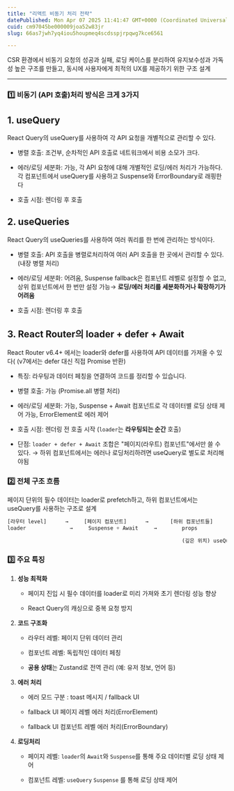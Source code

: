 ```yaml
---
title: "리액트 비동기 처리 전략"
datePublished: Mon Apr 07 2025 11:41:47 GMT+0000 (Coordinated Universal Time)
cuid: cm97045be000009joa52w83jr
slug: 66as7jwh7yq4iou5houpmeq4scdsspjrpqwg7kce6561

---
```


CSR 환경에서 비동기 요청의 성공과 실패, 로딩 케이스를 분리하여 유지보수성과 가독성 높은 구조를 만들고, 동시에 사용자에게 최적의 UX를 제공하기 위한 구조 설계

---

### **1️⃣** 비동기 (API 호출)처리 방식은 크게 3가지

## 1\. useQuery

React Query의 useQuery를 사용하여 각 API 요청을 개별적으로 관리할 수 있다.

* 병렬 호출: 조건부, 순차적인 API 호출로 네트워크에서 비용 소모가 크다.
    
* 에러/로딩 세분화: 가능, 각 API 요청에 대해 개별적인 로딩/에러 처리가 가능하다. 각 컴포넌트에서 useQuery를 사용하고 Suspense와 ErrorBoundary로 래핑한다
    
* 호출 시점: 렌더링 후 호출
    

## 2\. useQueries

React Query의 useQueries를 사용하여 여러 쿼리를 한 번에 관리하는 방식이다.

* 병렬 호출: API 호출을 병렬로처리하여 여러 API 호출을 한 곳에서 관리할 수 있다. (내장 병렬 처리)
    
* 에러/로딩 세분화: 어려움, Suspense fallback은 컴포넌트 레벨로 설정할 수 없고, 상위 컴포넌트에서 한 번만 설정 가능→ **로딩/에러 처리를 세분화하거나 확장하기가 어려움**
    
* 호출 시점: 렌더링 후 호출
    

## 3\. React Router의 loader + defer + Await

React Router v6.4+ 에서는 loader와 defer를 사용하여 API 데이터를 가져올 수 있다( (v7에서는 defer 대신 직접 Promise 반환)

* 특징: 라우팅과 데이터 페칭을 연결하여 코드를 정리할 수 있습니다.
    
* 병렬 호출: 가능 (Promise.all 병렬 처리)
    
* 에러/로딩 세분화: 가능, Suspense + Await 컴포넌트로 각 데이터별 로딩 상태 제어 가능, ErrorElement로 에러 제어
    
* 호출 시점: 렌더링 전 호출 시작 (`loader`는 **라우팅되는 순간** 호출)
    
* 단점: `loader + defer + Await` 조합은 "페이지(라우트) 컴포넌트"에서만 쓸 수 있다. → 하위 컴포넌트에서는 에러나 로딩처리하려면 useQuery로 별도로 처리해야됨
    

### **2️⃣** 전체 구조 흐름

페이지 단위의 필수 데이터는 loader로 prefetch하고, 하위 컴포넌트에서는 useQuery를 사용하는 구조로 설계

```javascript
[라우터 level]      →     [페이지 컴포넌트]      →       [하위 컴포넌트들]
loader              →     Suspense + Await     →        props

                                                        (깊은 위치) useQuery / useQueries (필요 시)
```

### **3️⃣** 주요 특징

1. **성능 최적화**
    
    * 페이지 진입 시 필수 데이터를 loader로 미리 가져와 초기 렌더링 성능 향상
        
    * React Query의 캐싱으로 중복 요청 방지
        
2. **코드 구조화**
    
    * 라우터 레벨: 페이지 단위 데이터 관리
        
    * 컴포넌트 레벨: 독립적인 데이터 페칭
        
    * **공용 상태**는 Zustand로 전역 관리 (예: 유저 정보, 언어 등)
        
3. **에러 처리**
    
    * 에러 모드 구분 : toast 메시지 / fallback UI
        
    * fallback UI 페이지 레벨 에러 처리(ErrorElement)
        
    * fallback UI 컴포넌트 레벨 에러 처리(ErrorBoundary)
        
4. **로딩처리**
    
    * 페이지 레벨: `loader`의 `Await`와 `Suspense`를 통해 주요 데이터별 로딩 상태 제어
        
    * 컴포넌트 레벨: `useQuery` `Suspense` 를 통해 로딩 상태 제어